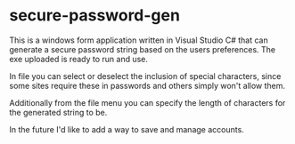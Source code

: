 # secure-password-gen
 This is a windows form application written in Visual Studio C# that can generate a secure password string based on the users preferences.
 The exe uploaded is ready to run and use.
 
 In file you can select or deselect the inclusion of special characters, since some sites require these in passwords and others simply
 won't allow them.

 Additionally from the file menu you can specify the length of characters for the generated string to be.
 
 In the future I'd like to add a way to save and manage accounts.
